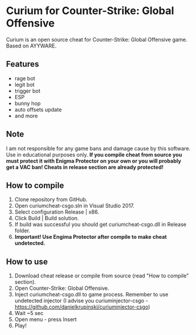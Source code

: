 # Curium for Counter-Strike: Global Offensive
Curium is an open source cheat for Counter-Strike: Global Offensive game. Based on AYYWARE.
## Features
- rage bot
- legit bot
- trigger bot
- ESP
- bunny hop
- auto offsets update
- and more
## Note
I am not responsible for any game bans and damage cause by this software. Use in educational purposes only.
**If you compile cheat from source you must protect it with Enigma Protector on your own or you will probably get a VAC ban!
Cheats in release section are already protected!**
## How to compile
1. Clone repository from GitHub.
1. Open curiumcheat-csgo.sln in Visual Studio 2017.
1. Select configuration Release | x86.
1. Click Build | Build solution.
1. If build was successful you should get curiumcheat-csgo.dll in Release folder.
1. **Important! Use Engima Protector after compile to make cheat undetected.**
## How to use
1. Download cheat release or compile from source (read "How to compile" section).
1. Open Counter-Strike: Global Offensive.
1. Inject curiumcheat-csgo.dll to game process. Remember to use undetected injector (I advise you curiuminjector-csgo - https://github.com/danielkrupinski/curiuminjector-csgo)
1. Wait ~5 sec
1. Open menu - press Insert
1. Play!